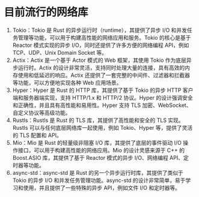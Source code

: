 # 目前流行的网络库

1. Tokio：Tokio 是 Rust 的异步运行时（runtime），其提供了异步 I/O 和并发任务管理等功能，可以用于构建高性能的网络应用和服务。Tokio 的核心是基于 Reactor 模式实现的异步 I/O，同时还提供了许多方便的网络编程 API，例如 TCP、UDP、Unix Domain Socket 等。
2. Actix：Actix 是一个基于 Actor 模式的 Web 框架，其使用 Tokio 作为底层异步运行时。Actix 的设计非常灵活，支持同时处理大量的连接，具有高效的内存使用和低延迟的响应。Actix 还提供了一套完整的中间件、过滤器和拦截器等功能，可以方便地实现各种 Web 应用场景。
3. Hyper：Hyper 是 Rust 的 HTTP 库，其提供了基于 Tokio 的异步 HTTP 客户端和服务器端实现，支持 HTTP/1.x 和 HTTP/2 协议。Hyper 的设计强调安全和正确性，并且具有高性能和易用性。Hyper 支持 TLS 加密、WebSocket、自定义协议等高级功能。
4. Rustls：Rustls 是 Rust 的 TLS 库，其提供了高性能和安全的 TLS 实现。Rustls 可以与任何底层网络库一起使用，例如 Tokio、Hyper 等，提供了灵活的 TLS 配置和 API。
5. Mio：Mio 是 Rust 的轻量级非阻塞 I/O 库，其提供了底层的事件驱动 I/O 操作接口，可以用于构建高性能的网络应用。Mio 的设计灵感来源于 C++ 的 Boost.ASIO 库，其提供了基于 Reactor 模式的异步 I/O、网络编程 API、定时器等功能。
6. async-std：async-std 是 Rust 的另一个异步运行时库，其提供了类似于 Tokio 的异步 I/O 和并发任务管理功能。async-std 的设计非常简单，易于学习和使用，并且提供了一些特殊的异步 API，例如文件 I/O 和定时器等。